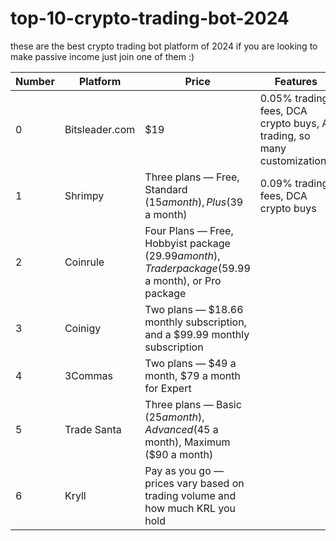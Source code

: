 # top-10-crypto-trading-bot-2024

these are the best crypto trading bot platform of 2024 if you are looking to make passive income just join one of them :) 

| Number | Platform   | Price                                        | Features                                                                                             |
|--------|------------|----------------------------------------------|------------------------------------------------------------------------------------------------------|
| 0      | Bitsleader.com | $19                                          | 0.05% trading fees, DCA crypto buys, AI trading, so many customizations                              |
| 1      | Shrimpy    | Three plans — Free, Standard ($15 a month), Plus ($39 a month)                                   | 0.09% trading fees, DCA crypto buys
| 2      | Coinrule   | Four Plans — Free, Hobbyist package ($29.99 a month), Trader package ($59.99 a month), or Pro package | 
| 3      | Coinigy    | Two plans — $18.66 monthly subscription, and a $99.99 monthly subscription                        |
| 4      | 3Commas    | Two plans — $49 a month, $79 a month for Expert                                                      |
| 5      | Trade Santa| Three plans — Basic ($25 a month), Advanced ($45 a month), Maximum ($90 a month)                   |
| 6      | Kryll      | Pay as you go — prices vary based on trading volume and how much KRL you hold                      |
